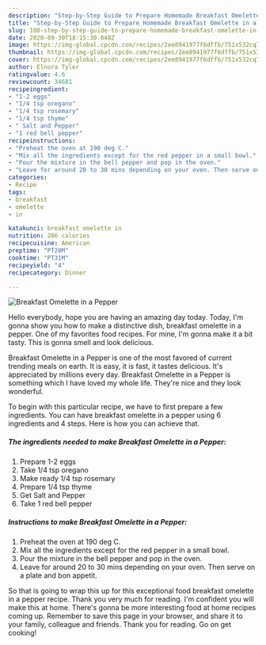 ```yaml
---
description: "Step-by-Step Guide to Prepare Homemade Breakfast Omelette in a Pepper"
title: "Step-by-Step Guide to Prepare Homemade Breakfast Omelette in a Pepper"
slug: 180-step-by-step-guide-to-prepare-homemade-breakfast-omelette-in-a-pepper
date: 2020-09-30T18:15:30.048Z
image: https://img-global.cpcdn.com/recipes/2ee8941977f6dffb/751x532cq70/breakfast-omelette-in-a-pepper-recipe-main-photo.jpg
thumbnail: https://img-global.cpcdn.com/recipes/2ee8941977f6dffb/751x532cq70/breakfast-omelette-in-a-pepper-recipe-main-photo.jpg
cover: https://img-global.cpcdn.com/recipes/2ee8941977f6dffb/751x532cq70/breakfast-omelette-in-a-pepper-recipe-main-photo.jpg
author: Elnora Tyler
ratingvalue: 4.6
reviewcount: 34681
recipeingredient:
- "1-2 eggs"
- "1/4 tsp oregano"
- "1/4 tsp rosemary"
- "1/4 tsp thyme"
- " Salt and Pepper"
- "1 red bell pepper"
recipeinstructions:
- "Preheat the oven at 190 deg C."
- "Mix all the ingredients except for the red pepper in a small bowl."
- "Pour the mixture in the bell pepper and pop in the oven."
- "Leave for around 20 to 30 mins depending on your oven. Then serve on a plate and bon appetit."
categories:
- Recipe
tags:
- breakfast
- omelette
- in

katakunci: breakfast omelette in 
nutrition: 266 calories
recipecuisine: American
preptime: "PT28M"
cooktime: "PT31M"
recipeyield: "4"
recipecategory: Dinner

---
```



![Breakfast Omelette in a Pepper](https://img-global.cpcdn.com/recipes/2ee8941977f6dffb/751x532cq70/breakfast-omelette-in-a-pepper-recipe-main-photo.jpg)

Hello everybody, hope you are having an amazing day today. Today, I'm gonna show you how to make a distinctive dish, breakfast omelette in a pepper. One of my favorites food recipes. For mine, I'm gonna make it a bit tasty. This is gonna smell and look delicious.

Breakfast Omelette in a Pepper is one of the most favored of current trending meals on earth. It is easy, it is fast, it tastes delicious. It's appreciated by millions every day. Breakfast Omelette in a Pepper is something which I have loved my whole life. They're nice and they look wonderful.




To begin with this particular recipe, we have to first prepare a few ingredients. You can have breakfast omelette in a pepper using 6 ingredients and 4 steps. Here is how you can achieve that.

<!--inarticleads1-->

##### The ingredients needed to make Breakfast Omelette in a Pepper:

1. Prepare 1-2 eggs
1. Take 1/4 tsp oregano
1. Make ready 1/4 tsp rosemary
1. Prepare 1/4 tsp thyme
1. Get  Salt and Pepper
1. Take 1 red bell pepper




<!--inarticleads2-->

##### Instructions to make Breakfast Omelette in a Pepper:

1. Preheat the oven at 190 deg C.
1. Mix all the ingredients except for the red pepper in a small bowl.
1. Pour the mixture in the bell pepper and pop in the oven.
1. Leave for around 20 to 30 mins depending on your oven. Then serve on a plate and bon appetit.




So that is going to wrap this up for this exceptional food breakfast omelette in a pepper recipe. Thank you very much for reading. I'm confident you will make this at home. There's gonna be more interesting food at home recipes coming up. Remember to save this page in your browser, and share it to your family, colleague and friends. Thank you for reading. Go on get cooking!
